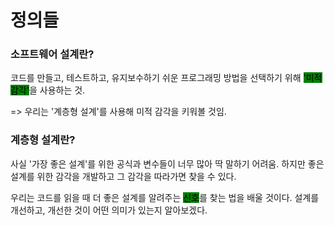 # 정의들

### 소프트웨어 설계란?

코드를 만들고, 테스트하고, 유지보수하기 쉬운 프로그래밍 방법을 선택하기 위해 <mark style="background-color:green;">'미적 감각'</mark>을 사용하는 것.

\=> 우리는 '계층형 설계'를 사용해 미적 감각을 키워볼 것임.



### 계층형 설계란?

사실 '가장 좋은 설계'를 위한 공식과 변수들이 너무 많아 딱 말하기 어려움. 하지만 좋은 설계를 위한 감각을 개발하고 그 감각을 따라가면 찾을 수 있다.



우리는 코드를 읽을 때 더 좋은 설계를 알려주는 <mark style="background-color:green;">신호</mark>를 찾는 법을 배울 것이다. 설계를 개선하고, 개선한 것이 어떤 의미가 있는지 알아보겠다.
